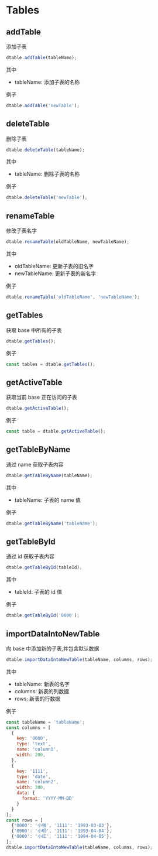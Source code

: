 # Tables

## addTable

添加子表

```javascript
dtable.addTable(tableName);
```

其中

* tableName: 添加子表的名称

例子

```javascript
dtable.addTable('newTable');
```

## deleteTable

删除子表

```javascript
dtable.deleteTable(tableName);
```

其中

* tableName: 删除子表的名称

例子

```javascript
dtable.deleteTable('newTable');
```

## renameTable

修改子表名字

```javascript
dtable.renameTable(oldTableName, newTableName);
```

其中

* oldTableName: 更新子表的旧名字
* newTableName: 更新子表的新名字

例子

```javascript
dtable.renameTable('oldTableName', 'newTableName');
```

## getTables

获取 base 中所有的子表

```javascript
dtable.getTables();
```

例子

```javascript
const tables = dtable.getTables();
```

## getActiveTable

获取当前 base 正在访问的子表

```javascript
dtable.getActiveTable();
```

例子

```javascript
const table = dtable.getActiveTable();
```

## getTableByName

通过 name 获取子表内容

```javascript
dtable.getTableByName(tableName);
```

其中

* tableName: 子表的 name 值

例子

```javascript
dtable.getTableByName('tableName');
```

## getTableById

通过 id 获取子表内容

```javascript
dtable.getTableById(tableId);
```

其中

* tableId: 子表的 id 值

例子

```javascript
dtable.getTableById('0000');
```

## importDataIntoNewTable

向 base 中添加新的子表,并包含默认数据

```javascript
dtable.importDataIntoNewTable(tableName, columns, rows);
```

其中

* tableName: 新表的名字
* columns: 新表的列数据
* rows: 新表的行数据

例子

```javascript
const tableName = 'tableName';
const columns = [
  {
    key: '0000',
    type: 'text',
    name: 'column1',
    width: 200,
  },
  {
    key: '1111',
    type: 'date',
    name: 'column2',
    width: 300,
    data: {
      format: 'YYYY-MM-DD'
    }
  }
];
const rows = [
  {'0000': '小强', '1111': '1993-03-03'},
  {'0000': '小明', '1111': '1993-04-04'},
  {'0000': '小红', '1111': '1994-04-05'},
];
dtable.importDataIntoNewTable(tableName, columns, rows);
```

